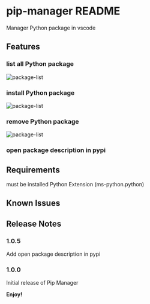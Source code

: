 # pip-manager README

Manager Python package in vscode
## Features

### list all Python package
![package-list](https://raw.githubusercontent.com/slightc/pip-manager/main/doc/img/package-list.png)

### install Python package
![package-list](https://raw.githubusercontent.com/slightc/pip-manager/main/doc/img/package-add.png)

### remove Python package
![package-list](https://raw.githubusercontent.com/slightc/pip-manager/main/doc/img/package-remove.png)

### open package description in pypi

## Requirements

must be installed Python Extension (ms-python.python)

## Known Issues

## Release Notes

### 1.0.5

Add open package description in pypi
### 1.0.0

Initial release of Pip Manager


**Enjoy!**
